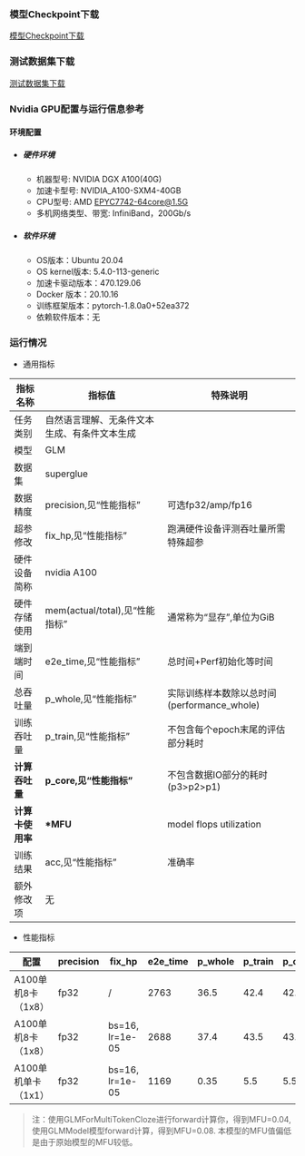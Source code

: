 ### 模型Checkpoint下载
[模型Checkpoint下载](../../benchmarks/glm/README.md#模型checkpoint)
### 测试数据集下载
[测试数据集下载](../../benchmarks/glm/README.md#数据集)

### Nvidia GPU配置与运行信息参考
#### 环境配置
- ##### 硬件环境
    - 机器型号: NVIDIA DGX A100(40G) 
    - 加速卡型号: NVIDIA_A100-SXM4-40GB
    - CPU型号: AMD EPYC7742-64core@1.5G
    - 多机网络类型、带宽: InfiniBand，200Gb/s
- ##### 软件环境
   - OS版本：Ubuntu 20.04
   - OS kernel版本: 5.4.0-113-generic     
   - 加速卡驱动版本：470.129.06
   - Docker 版本：20.10.16
   - 训练框架版本：pytorch-1.8.0a0+52ea372
   - 依赖软件版本：无


### 运行情况
* 通用指标

| 指标名称         | 指标值                                       | 特殊说明                                    |
| ---------------- | -------------------------------------------- | ------------------------------------------- |
| 任务类别         | 自然语言理解、无条件文本生成、有条件文本生成 |                                             |
| 模型             | GLM                                          |                                             |
| 数据集           | superglue                                    |                                             |
| 数据精度         | precision,见“性能指标”                       | 可选fp32/amp/fp16                           |
| 超参修改         | fix_hp,见“性能指标”                          | 跑满硬件设备评测吞吐量所需特殊超参          |
| 硬件设备简称     | nvidia A100                                  |                                             |
| 硬件存储使用     | mem(actual/total),见“性能指标”               | 通常称为“显存”,单位为GiB                    |
| 端到端时间       | e2e_time,见“性能指标”                        | 总时间+Perf初始化等时间                     |
| 总吞吐量         | p_whole,见“性能指标”                         | 实际训练样本数除以总时间(performance_whole) |
| 训练吞吐量       | p_train,见“性能指标”                         | 不包含每个epoch末尾的评估部分耗时           |
| **计算吞吐量**   | **p_core,见“性能指标”**                      | 不包含数据IO部分的耗时(p3>p2>p1)            |
| **计算卡使用率** | **\*MFU**                                    | model flops utilization                     |
| 训练结果         | acc,见“性能指标”                             | 准确率                                      |
| 额外修改项       | 无                                           |                                             |

* 性能指标

| 配置                | precision | fix_hp          | e2e_time | p_whole | p_train | p_core | acc   | mem       | MFU   |
| ------------------- | --------- | --------------- | -------- | ------- | ------- | ------ | ----- | --------- | ----- |
| A100单机8卡（1x8）  | fp32      | /               | 2763     | 36.5    | 42.4    | 42.4   | 0.808 | 33.0/40.0 | 0.035 |
| A100单机8卡（1x8）  | fp32      | bs=16, lr=1e-05 | 2688     | 37.4    | 43.5    | 43.5   | 0.801 | 39.5/40.0 | 0.035 |
| A100单机单卡（1x1） | fp32      | bs=16, lr=1e-05 | 1169     | 0.35    | 5.5     | 5.5    |       | 35.0/40.0 | 0.036 |

> 注：使用GLMForMultiTokenCloze进行forward计算你，得到MFU=0.04, 使用GLMModel模型forward计算，得到MFU=0.08. 本模型的MFU值偏低是由于原始模型的MFU较低。